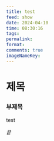 ```yaml
---
title: test
feed: show
date: 2024-04-10
time: 08:30:16
tags: 
permalink: 
format: 
comments: true
imageNameKey:
---
```


# 제목
### 부제목 
test


_끝_